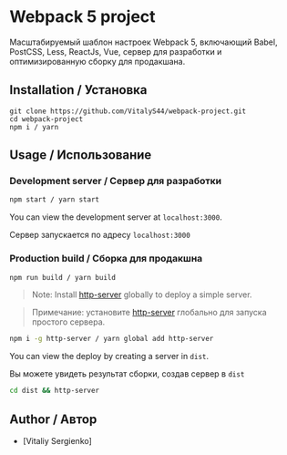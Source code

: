# Webpack 5 project

Масштабируемый шаблон настроек Webpack 5, включающий Babel, PostCSS, Less, ReactJs, Vue, сервер для разработки и оптимизированную сборку для продакшана.

## Installation / Установка

```
git clone https://github.com/VitalyS44/webpack-project.git
cd webpack-project
npm i / yarn
```

## Usage / Использование

### Development server / Сервер для разработки

```bash
npm start / yarn start
```

You can view the development server at `localhost:3000`.

Сервер запускается по адресу `localhost:3000`

### Production build / Сборка для продакшна

```bash
npm run build / yarn build
```

> Note: Install [http-server](https://www.npmjs.com/package/http-server) globally to deploy a simple server.

> Примечание: установите [http-server](https://www.npmjs.com/package/http-server) глобально для запуска простого сервера.

```bash
npm i -g http-server / yarn global add http-server
```

You can view the deploy by creating a server in `dist`.

Вы можете увидеть результат сборки, создав сервер в `dist`

```bash
cd dist && http-server
```

## Author / Автор

-   [Vitaliy Sergienko]

